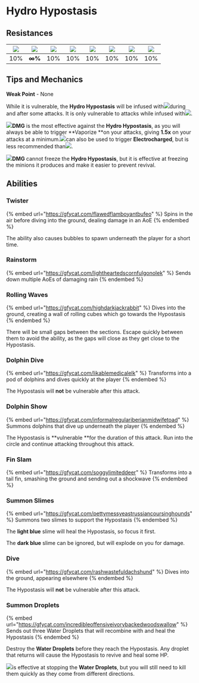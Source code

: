 # Hydro Hypostasis

## Resistances

| ![](../../.gitbook/assets/pyro_small.png)  | ![](../../.gitbook/assets/hydro_small.png)  | ![](../../.gitbook/assets/cryo_small.png)  | ![](../../.gitbook/assets/electro_small.png)  | ![](../../.gitbook/assets/anemo_small.png)  | ![](../../.gitbook/assets/geo_small.png)  | ![](../../.gitbook/assets/dendro_small.png)  | ![](../../.gitbook/assets/physical_small.png)  |
| :----------------------------------------: | :-----------------------------------------: | :----------------------------------------: | :-------------------------------------------: | :-----------------------------------------: | :---------------------------------------: | :------------------------------------------: | :--------------------------------------------: |
|                     10%                    |                    **∞%**                   |                     10%                    |                      10%                      |                     10%                     |                    10%                    |                      10%                     |                       10%                      |

## Tips and Mechanics

**Weak Point** - None

While it is vulnerable, the **Hydro Hypostasis** will be infused with![](../../.gitbook/assets/hydro_small.png)during and after some attacks. It is only vulnerable to attacks while infused with![](../../.gitbook/assets/hydro_small.png).

![](../../.gitbook/assets/pyro_small.png)**DMG** is the most effective against the **Hydro Hypostasis**, as you will always be able to trigger **Vaporize **on your attacks, giving **1.5x** on your attacks at a minimum.![](../../.gitbook/assets/electro_small.png)can also be used to trigger **Electrocharged**, but is less recommended than![](../../.gitbook/assets/pyro_small.png).

![](../../.gitbook/assets/cryo_small.png)**DMG** cannot freeze the **Hydro Hypostasis**, but it is effective at freezing the minions it produces and make it easier to prevent revival.

## Abilities

### Twister

{% embed url="https://gfycat.com/flawedflamboyantbufeo" %}
Spins in the air before diving into the ground, dealing damage in an AoE
{% endembed %}

The ability also causes bubbles to spawn underneath the player for a short time.

### Rainstorm

{% embed url="https://gfycat.com/lightheartedscornfulgonolek" %}
Sends down multiple AoEs of damaging rain
{% endembed %}

### Rolling Waves

{% embed url="https://gfycat.com/highdarkjackrabbit" %}
Dives into the ground, creating a wall of rolling cubes which go towards the Hypostasis
{% endembed %}

There will be small gaps between the sections. Escape quickly between them to avoid the ability, as the gaps will close as they get close to the Hypostasis.

### Dolphin Dive

{% embed url="https://gfycat.com/likablemedicalelk" %}
Transforms into a pod of dolphins and dives quickly at the player
{% endembed %}

The Hypostasis will **not** be vulnerable after this attack.

### Dolphin Show

{% embed url="https://gfycat.com/informalregulariberianmidwifetoad" %}
Summons dolphins that dive up underneath the player
{% endembed %}

The Hypostasis is **vulnerable **for the duration of this attack. Run into the circle and continue attacking throughout this attack.

### Fin Slam

{% embed url="https://gfycat.com/soggylimiteddeer" %}
Transforms into a tail fin, smashing the ground and sending out a shockwave
{% endembed %}

### Summon Slimes

{% embed url="https://gfycat.com/pettymessyeastrussiancoursinghounds" %}
Summons two slimes to support the Hypostasis
{% endembed %}

The **light blue** slime will heal the Hypostasis, so focus it first.

The **dark blue** slime can be ignored, but will explode on you for damage.

### Dive

{% embed url="https://gfycat.com/rashwastefuldachshund" %}
Dives into the ground, appearing elsewhere
{% endembed %}

The Hypostasis will **not** be vulnerable after this attack.

### **Summon Droplets**

{% embed url="https://gfycat.com/incredibleoffensiveivorybackedwoodswallow" %}
Sends out three Water Droplets that will recombine with and heal the Hypostasis
{% endembed %}

Destroy the **Water Droplets** before they reach the Hypostasis. Any droplet that returns will cause the Hypostasis to revive and heal some HP.

![](../../.gitbook/assets/cryo_small.png)is effective at stopping the **Water Droplets**, but you will still need to kill them quickly as they come from different directions.

